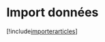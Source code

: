 # Import données

[!include[importerarticles](importdonnees.importerarticles.autogen.md)]






































































































